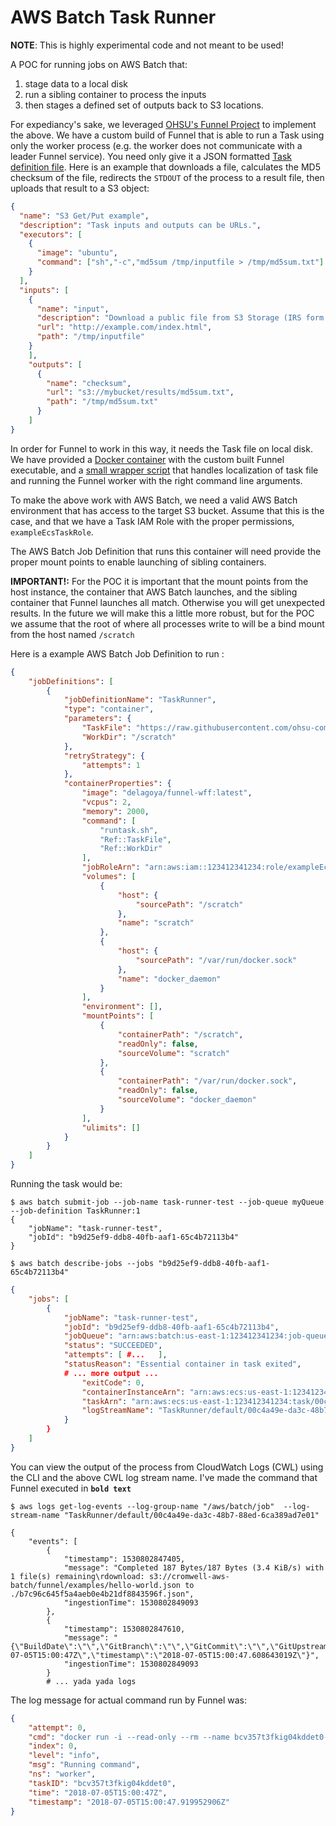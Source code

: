 # AWS Batch Task Runner

**NOTE**: This is highly experimental code and not meant to be used!


A POC for running jobs on AWS Batch that:

1. stage data to a local disk
2. run a sibling container to process the inputs
3. then stages a defined set of outputs back to S3 locations.

For expediancy's sake, we leveraged [OHSU's Funnel Project](https://ohsu-comp-bio.github.io/funnel/) to implement the above. We have a custom build of Funnel that is able to run a Task using only the worker process (e.g. the worker does not communicate with a leader Funnel service). You need only give it a JSON formatted [Task definition file](https://ohsu-comp-bio.github.io/funnel/docs/tasks/). Here is an example that downloads a file, calculates the MD5 checksum of the file, redirects the `STDOUT` of the process to a result file, then uploads that result to a S3 object:

```json
{
  "name": "S3 Get/Put example",
  "description": "Task inputs and outputs can be URLs.",
  "executors": [
    {
      "image": "ubuntu",
      "command": ["sh","-c","md5sum /tmp/inputfile > /tmp/md5sum.txt"]
    }
  ],
  "inputs": [
    {
      "name": "input",
      "description": "Download a public file from S3 Storage (IRS form 990 data)",
      "url": "http://example.com/index.html",
      "path": "/tmp/inputfile"
    }
    ],
    "outputs": [
      {
        "name": "checksum",
        "url": "s3://mybucket/results/md5sum.txt",
        "path": "/tmp/md5sum.txt"
      }
    ]
}
```

In order for Funnel to work in this way, it needs the Task file on local disk. We have provided a [Docker container](https://hub.docker.com/r/delagoya/funnel-wff/) with the custom built Funnel executable, and a [small wrapper script](bin/runtask.sh) that handles localization of task file and running the Funnel worker with the right command line arguments.


To make the above work with AWS Batch, we need a valid AWS Batch environment that has access to the target S3 bucket. Assume that this is the case, and that we have a Task IAM Role with the proper permissions, `exampleEcsTaskRole`.

The AWS Batch Job Definition that runs this container will need provide the proper mount points to enable launching of sibling containers.

**IMPORTANT!:** For the POC it is important that the mount points from the host instance, the container that AWS Batch launches, and the sibling container that Funnel launches all match. Otherwise you will get unexpected results. In the future we will make this a little more robust, but for the POC we assume that the root of where all processes write to will be a bind mount from the host named `/scratch`

Here is a example AWS Batch Job Definition to run :

```json
{
    "jobDefinitions": [
        {
            "jobDefinitionName": "TaskRunner",
            "type": "container",
            "parameters": {
                "TaskFile": "https://raw.githubusercontent.com/ohsu-comp-bio/funnel/master/examples/hello-world.json",
                "WorkDir": "/scratch"
            },
            "retryStrategy": {
                "attempts": 1
            },
            "containerProperties": {
                "image": "delagoya/funnel-wff:latest",
                "vcpus": 2,
                "memory": 2000,
                "command": [
                    "runtask.sh",
                    "Ref::TaskFile",
                    "Ref::WorkDir"
                ],
                "jobRoleArn": "arn:aws:iam::123412341234:role/exampleEcsTaskRole",
                "volumes": [
                    {
                        "host": {
                            "sourcePath": "/scratch"
                        },
                        "name": "scratch"
                    },
                    {
                        "host": {
                            "sourcePath": "/var/run/docker.sock"
                        },
                        "name": "docker_daemon"
                    }
                ],
                "environment": [],
                "mountPoints": [
                    {
                        "containerPath": "/scratch",
                        "readOnly": false,
                        "sourceVolume": "scratch"
                    },
                    {
                        "containerPath": "/var/run/docker.sock",
                        "readOnly": false,
                        "sourceVolume": "docker_daemon"
                    }
                ],
                "ulimits": []
            }
        }
    ]
}
```

Running the task would be:

```
$ aws batch submit-job --job-name task-runner-test --job-queue myQueue --job-definition TaskRunner:1
{
    "jobName": "task-runner-test",
    "jobId": "b9d25ef9-ddb8-40fb-aaf1-65c4b72113b4"
}
```

```
$ aws batch describe-jobs --jobs "b9d25ef9-ddb8-40fb-aaf1-65c4b72113b4"
```
```json
{
    "jobs": [
        {
            "jobName": "task-runner-test",
            "jobId": "b9d25ef9-ddb8-40fb-aaf1-65c4b72113b4",
            "jobQueue": "arn:aws:batch:us-east-1:123412341234:job-queue/testNewQueue",
            "status": "SUCCEEDED",
            "attempts": [ #...   ],
            "statusReason": "Essential container in task exited",
            # ... more output ...
                "exitCode": 0,
                "containerInstanceArn": "arn:aws:ecs:us-east-1:123412341234:container-instance/d20c0229-2d4c-46ca-b7f4-dd6701105803",
                "taskArn": "arn:aws:ecs:us-east-1:123412341234:task/00c4a49e-da3c-48b7-88ed-6ca389ad7e01",
                "logStreamName": "TaskRunner/default/00c4a49e-da3c-48b7-88ed-6ca389ad7e01"
            }
        }
    ]
}

```

You can view the output of the process from CloudWatch Logs (CWL) using the CLI and the above CWL log stream name. I've made the command that Funnel executed in **`bold text`**

```shell
$ aws logs get-log-events --log-group-name "/aws/batch/job"  --log-stream-name "TaskRunner/default/00c4a49e-da3c-48b7-88ed-6ca389ad7e01"
```
```
{
    "events": [
        {
            "timestamp": 1530802847405,
            "message": "Completed 187 Bytes/187 Bytes (3.4 KiB/s) with 1 file(s) remaining\rdownload: s3://cromwell-aws-batch/funnel/examples/hello-world.json to ./b7c96c645f5a4aeb0e4b21df8843596f.json",
            "ingestionTime": 1530802849093
        },
        {
            "timestamp": 1530802847610,
            "message": "{\"BuildDate\":\"\",\"GitBranch\":\"\",\"GitCommit\":\"\",\"GitUpstream\":\"\",\"Version\":\"unknown\",\"attempt\":0,\"index\":0,\"level\":\"info\",\"msg\":\"Version\",\"ns\":\"worker\",\"taskID\":\"bcv357t3fkig04kddet0\",\"time\":\"2018-07-05T15:00:47Z\",\"timestamp\":\"2018-07-05T15:00:47.608643019Z\"}",
            "ingestionTime": 1530802849093
        }
        # ... yada yada logs
```
The log message for actual command run by Funnel was:
```json
{
    "attempt": 0,
    "cmd": "docker run -i --read-only --rm --name bcv357t3fkig04kddet0-0 -v /scratch/funnel-work-dir/bcv357t3fkig04kddet0/tmp:/tmp:rw alpine echo hello world",
    "index": 0,
    "level": "info",
    "msg": "Running command",
    "ns": "worker",
    "taskID": "bcv357t3fkig04kddet0",
    "time": "2018-07-05T15:00:47Z",
    "timestamp": "2018-07-05T15:00:47.919952906Z"
}
```
